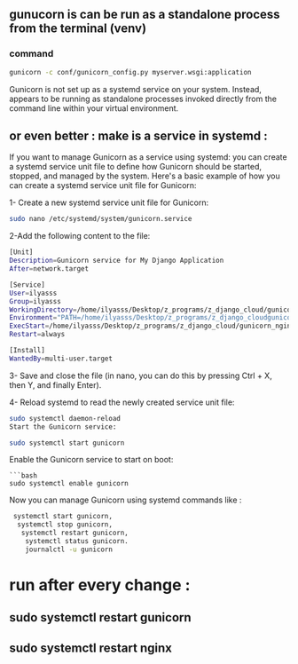 
## gunucorn is can be run as a standalone process from the terminal (venv)
### command
``` bash
gunicorn -c conf/gunicorn_config.py myserver.wsgi:application
```

Gunicorn is not set up as a systemd service on your system. Instead,  appears to be running as standalone processes invoked directly from the command line within your virtual environment.

## or even better : make is a service in systemd : 



If you want to manage Gunicorn as a service using systemd: you can create a systemd service unit file to define how Gunicorn should be started, stopped, and managed by the system. Here's a basic example of how you can create a systemd service unit file for Gunicorn:

1- Create a new systemd service unit file for Gunicorn:

``` bash
sudo nano /etc/systemd/system/gunicorn.service
```
2-Add the following content to the file:

``` bash
[Unit]
Description=Gunicorn service for My Django Application
After=network.target

[Service]
User=ilyasss
Group=ilyasss
WorkingDirectory=/home/ilyasss/Desktop/z_programs/z_django_cloud/gunicorn_nginx_
Environment="PATH=/home/ilyasss/Desktop/z_programs/z_django_cloudgunicorn_nginx_/venv/bin"
ExecStart=/home/ilyasss/Desktop/z_programs/z_django_cloud/gunicorn_nginx_/venv/bin/gunicorn -c conf/gunicorn_config.py myserver.wsgi:application
Restart=always

[Install]
WantedBy=multi-user.target

```
3- Save and close the file (in nano, you can do this by pressing Ctrl + X, then Y, and finally Enter).

4- Reload systemd to read the newly created service unit file:

``` bash
sudo systemctl daemon-reload
Start the Gunicorn service:

sudo systemctl start gunicorn
```
Enable the Gunicorn service to start on boot:

```
```bash
sudo systemctl enable gunicorn

```
Now you can manage Gunicorn using systemd commands like :
```bash
 systemctl start gunicorn,
  systemctl stop gunicorn,
   systemctl restart gunicorn, 
    systemctl status gunicorn.
    journalctl -u gunicorn

```

# run after every change :

## sudo  systemctl restart gunicorn
## sudo  systemctl restart nginx

